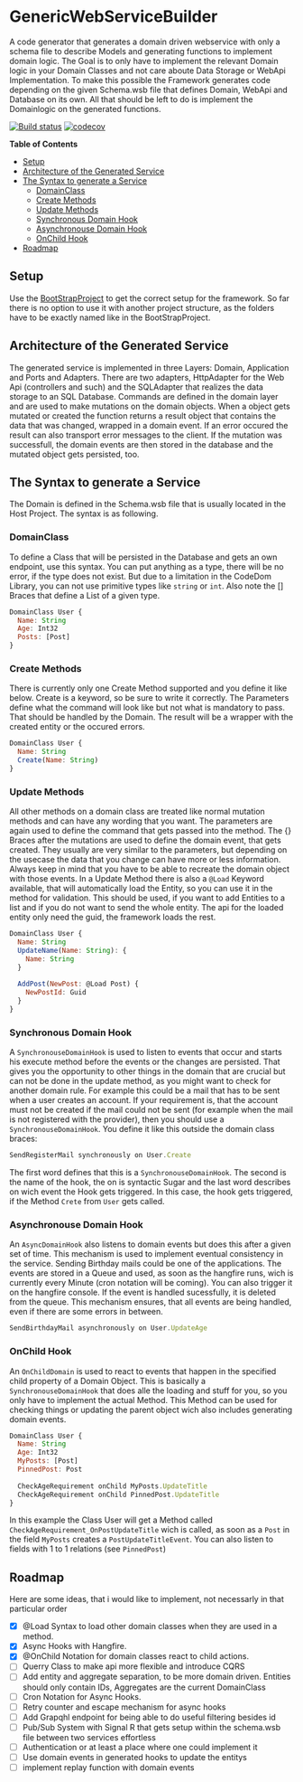 # GenericWebServiceBuilder
A code generator that generates a domain driven webservice with only a schema file to describe Models and generating functions to implement domain logic. The Goal is to only have to implement the relevant Domain logic in your Domain Classes and not care aboute Data Storage or WebApi Implementation. To make this possible the Framework generates code depending on the given Schema.wsb file that defines Domain, WebApi and Database on its own. All that should be left to do is implement the Domainlogic on the generated functions.

[![Build status](https://ci.appveyor.com/api/projects/status/n3n2qey19pm4ako4?svg=true)](https://ci.appveyor.com/project/Lauchi/genericwebservicebuilder)
[![codecov](https://codecov.io/gh/Lauchi/Microwave/branch/master/graph/badge.svg)](https://codecov.io/gh/Lauchi/Microwave)

<!-- START doctoc generated TOC please keep comment here to allow auto update -->
<!-- DON'T EDIT THIS SECTION, INSTEAD RE-RUN doctoc TO UPDATE -->
**Table of Contents**

- [Setup](#setup)
- [Architecture of the Generated Service](#architecture-of-the-generated-service)
- [The Syntax to generate a Service](#the-syntax-to-generate-a-service)
  - [DomainClass](#domainclass)
  - [Create Methods](#create-methods)
  - [Update Methods](#update-methods)
  - [Synchronous Domain Hook](#synchronous-domain-hook)
  - [Asynchronouse Domain Hook](#asynchronouse-domain-hook)
  - [OnChild Hook](#onchild-hook)
- [Roadmap](#roadmap)

<!-- END doctoc generated TOC please keep comment here to allow auto update -->

## Setup
Use the [BootStrapProject](https://github.com/Lauchi/GeneratedWebServiceBootstrap) to get the correct setup for the framework. So far there is no option to use it with another project structure, as the folders have to be exactly named like in the BootStrapProject.

## Architecture of the Generated Service
The generated service is implemented in three Layers: Domain, Application and Ports and Adapters. There are two adapters, HttpAdapter for the Web Api (controllers and such) and the SQLAdapter that realizes the data storage to an SQL Database. Commands are defined in the domain layer and are used to make mutations on the domain objects. When a object gets mutated or created the function returns a result object that contains the data that was changed, wrapped in a domain event. If an error occured the result can also transport error messages to the client. If the mutation was successfull, the domain events are then stored in the database and the mutated object gets persisted, too.

## The Syntax to generate a Service
The Domain is defined in the Schema.wsb file that is usually located in the Host Project. The syntax is as following.

### DomainClass
To define a Class that will be persisted in the Database and gets an own endpoint, use this syntax. You can put anything as a type, there will be no error, if the type does not exist. But due to a limitation in the CodeDom Library, you can not use primitive types like `string` or `int`. Also note the [] Braces that define a List of a given type.
```javascript
DomainClass User {
  Name: String
  Age: Int32
  Posts: [Post]
}
```

### Create Methods
There is currently only one Create Method supported and you define it like below. Create is a keyword, so be sure to write it correctly. The Parameters define what the command will look like but not what is mandatory to pass. That should be handled by the Domain. The result will be a wrapper with the created entity or the occured errors.
```javascript
DomainClass User {
  Name: String
  Create(Name: String)
}
```

### Update Methods
All other methods on a domain class are treated like normal mutation methods and can have any wording that you want. The parameters are again used to define the command that gets passed into the method. The {} Braces after the mutations are used to define the domain event, that gets created. They usually are very similar to the parameters, but depending on the usecase the data that you change can have more or less information. Always keep in mind that you have to be able to recreate the domain object with those events. In a Update Method there is also a `@Load` Keyword available, that will automatically load the Entity, so you can use it in the method for validation. This should be used, if you want to add Entities to a list and if you do not want to send the whole entity. The api for the loaded entity only need the guid, the framework loads the rest.
```javascript
DomainClass User {
  Name: String
  UpdateName(Name: String): {
    Name: String
  }
  
  AddPost(NewPost: @Load Post) {
    NewPostId: Guid
  }
}
```

### Synchronous Domain Hook
A `SynchronouseDomainHook` is used to listen to events that occur and starts his execute method before the events or the changes are persisted. That gives you the opportunity to other things in the domain that are crucial but can not be done in the update method, as you might want to check for another domain rule. For example this could be a mail that has to be sent when a user creates an account. If your requirement is, that the account must not be created if the mail could not be sent (for example when the mail is not registered with the provider), then you should use a `SynchronouseDomainHook`. You define it like this outside the domain class braces:

```javascript
SendRegisterMail synchronously on User.Create
```

The first word defines that this is a `SynchronouseDomainHook`. The second is the name of the hook, the on is syntactic Sugar and the last word describes on wich event the Hook gets triggered. In this case, the hook gets triggered, if the Method `Crete` from `User` gets called.

### Asynchronouse Domain Hook
An `AsyncDomainHook` also listens to domain events but does this after a given set of time. This mechanism is used to implement eventual consistency in the service. Sending Birthday mails could be one of the applications. The events are stored in a Queue and used, as soon as the hangfire runs, wich is currently every Minute (cron notation will be coming). You can also trigger it on the hangfire console. If the event is handled sucessfully, it is deleted from the queue. This mechanism ensures, that all events are being handled, even if there are some errors in between.

```javascript
SendBirthdayMail asynchronously on User.UpdateAge
```

### OnChild Hook
An `OnChildDomain` is used to react to events that happen in the specified child property of a Domain Object. This is basically a `SynchronouseDomainHook` that does alle the loading and stuff for you, so you only have to implement the actual Method. This Method can be used for checking things or updating the parent object wich also includes generating domain events.

```javascript
DomainClass User {
  Name: String
  Age: Int32
  MyPosts: [Post]
  PinnedPost: Post
  
  CheckAgeRequirement onChild MyPosts.UpdateTitle
  CheckAgeRequirement onChild PinnedPost.UpdateTitle
}
```

In this example the Class User will get a Method called `CheckAgeRequirement_OnPostUpdateTitle` wich is called, as soon as a `Post` in the field `MyPosts` creates a `PostUpdateTitleEvent`. You can also listen to fields with 1 to 1 relations (see `PinnedPost`)

## Roadmap
Here are some ideas, that i would like to implement, not necessarly in that particular order
- [X] @Load Syntax to load other domain classes when they are used in a method. 
- [X] Async Hooks with Hangfire. 
- [X] @OnChild Notation for domain classes react to child actions. 
- [ ] Querry Class to make api more flexible and introduce CQRS 
- [ ] Add entity and aggregate separation, to be more domain driven. Entities should only contain IDs, Aggregates are the current DomainClass
- [ ] Cron Notation for Async Hooks. 
- [ ] Retry counter and escape mechanism for async hooks 
- [ ] Add Grapqhl endpoint for being able to do useful filtering besides id
- [ ] Pub/Sub System with Signal R that gets setup within the schema.wsb file between two services effortless
- [ ] Authentication or at least a place where one could implement it
- [ ] Use domain events in generated hooks to update the entitys
- [ ] implement replay function with domain events
